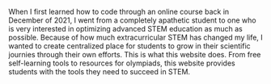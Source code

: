 When I first learned how to code through an online course back in December of 2021, I went from a completely apathetic student to one who is very interested in optimizing advanced STEM education as much as possible. Because of how much extracurricular STEM has changed my life, I wanted to create centralized place for students to grow in their scientific journies through their own efforts. This is what this website does. From free self-learning tools to resources for olympiads, this website provides students with the tools they need to succeed in STEM.
